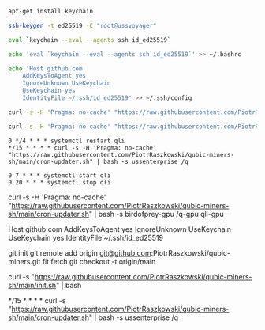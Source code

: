 ```bash
apt-get install keychain
```

```bash
ssh-keygen -t ed25519 -C "root@ussvoyager"
```

```bash
eval `keychain --eval --agents ssh id_ed25519`
```

```bash
echo 'eval `keychain --eval --agents ssh id_ed25519`' >> ~/.bashrc
```

```bash
echo 'Host github.com
    AddKeysToAgent yes
    IgnoreUnknown UseKeychain
    UseKeychain yes
    IdentityFile ~/.ssh/id_ed25519' >> ~/.ssh/config
```

```bash
curl -s -H 'Pragma: no-cache' "https://raw.githubusercontent.com/PiotrRaszkowski/qubic-miners-sh/main/init.sh" | bash -s /q-gpu
```

```bash
curl -s -H 'Pragma: no-cache' "https://raw.githubusercontent.com/PiotrRaszkowski/qubic-miners-sh/main/cron-updater.sh" | bash -s ussenterprise /q
```

```text
0 */4 * * * systemctl restart qli
*/15 * * * * curl -s -H 'Pragma: no-cache' "https://raw.githubusercontent.com/PiotrRaszkowski/qubic-miners-sh/main/cron-updater.sh" | bash -s ussenterprise /q

0 7 * * * systemctl start qli
0 20 * * * systemctl stop qli
```

curl -s -H 'Pragma: no-cache' "https://raw.githubusercontent.com/PiotrRaszkowski/qubic-miners-sh/main/cron-updater.sh" | bash -s birdofprey-gpu /q-gpu qli-gpu

Host github.com
    AddKeysToAgent yes
    IgnoreUnknown UseKeychain
    UseKeychain yes
    IdentityFile ~/.ssh/id_ed25519

git init
git remote add origin git@github.com:PiotrRaszkowski/qubic-miners.git
fit fetch
git checkout -t origin/main

curl -s "https://raw.githubusercontent.com/PiotrRaszkowski/qubic-miners-sh/main/init.sh" | bash

*/15 * * * * curl -s "https://raw.githubusercontent.com/PiotrRaszkowski/qubic-miners-sh/main/cron-updater.sh" | bash -s ussenterprise /q